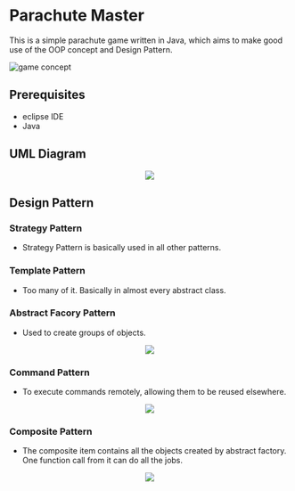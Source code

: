 # Parachute Master

This is a simple parachute game written in Java, which aims to make good use of the OOP concept and Design Pattern.

![game concept](https://i.imgur.com/3Cymh9L.png)

## Prerequisites

- eclipse IDE
- Java

## UML Diagram

<p align="center">
    <img src = 'https://i.imgur.com/nHRlVZw.jpg'>
</p>

## Design Pattern

### Strategy Pattern

- Strategy Pattern is basically used in all other patterns.

### Template Pattern

- Too many of it. Basically in almost every abstract class.

### Abstract Facory Pattern

- Used to create groups of objects.

<p align="center">
    <img src = 'https://i.imgur.com/Wlghxu0.jpg'>
</p>

### Command Pattern

- To execute commands remotely, allowing them to be reused elsewhere.

<p align="center">
    <img src = 'https://i.imgur.com/f7ynyUW.jpg'>
</p>

### Composite Pattern

- The composite item contains all the objects created by abstract factory. One function call from it can do all the jobs.

<p align="center">
    <img src = 'https://i.imgur.com/IWfyXEu.jpg'>
</p>
